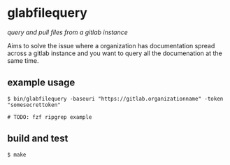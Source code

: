 # glabfilequery

_query and pull files from a gitlab instance_ 

Aims to solve the issue where a organization has documentation spread across a gitlab instance and you want to
query all the documenation at the same time.

## example usage
```
$ bin/glabfilequery -baseuri "https://gitlab.organizationname" -token "somesecrettoken"

# TODO: fzf ripgrep example
```

## build and test
```
$ make
```

